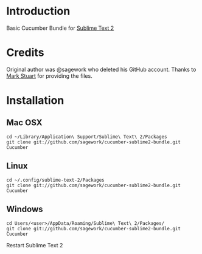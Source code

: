 # Introduction
Basic Cucumber Bundle for [Sublime Text 2](http://www.sublimetext.com/2)

# Credits

Original author was @sagework who deleted his GitHub account.
Thanks to [Mark Stuart](https://github.com/markstuart) for providing the files.

# Installation
## Mac OSX
    cd ~/Library/Application\ Support/Sublime\ Text\ 2/Packages
    git clone git://github.com/sagework/cucumber-sublime2-bundle.git Cucumber
## Linux
    cd ~/.config/sublime-text-2/Packages
    git clone git://github.com/sagework/cucumber-sublime2-bundle.git Cucumber
## Windows
    cd Users/<user>/AppData/Roaming/Sublime\ Text\ 2/Packages/
    git clone git://github.com/sagework/cucumber-sublime2-bundle.git Cucumber

Restart Sublime Text 2

